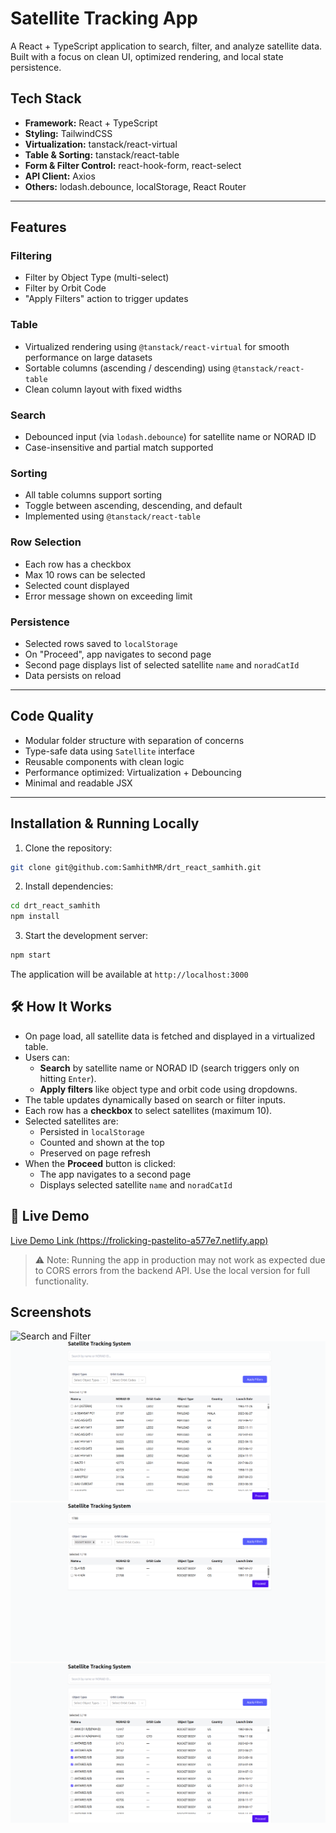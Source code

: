 # Satellite Tracking App

A React + TypeScript application to search, filter, and analyze satellite data. Built with a focus on clean UI, optimized rendering, and local state persistence.

## Tech Stack

- **Framework:** React + TypeScript
- **Styling:** TailwindCSS
- **Virtualization:** tanstack/react-virtual
- **Table & Sorting:** tanstack/react-table
- **Form & Filter Control:** react-hook-form, react-select
- **API Client:** Axios
- **Others:** lodash.debounce, localStorage, React Router

---

##  Features

###  Filtering
- Filter by Object Type (multi-select)
- Filter by Orbit Code
- "Apply Filters" action to trigger updates

###  Table
- Virtualized rendering using `@tanstack/react-virtual` for smooth performance on large datasets
- Sortable columns (ascending / descending) using `@tanstack/react-table`
- Clean column layout with fixed widths

###  Search
- Debounced input (via `lodash.debounce`) for satellite name or NORAD ID
- Case-insensitive and partial match supported

###  Sorting
- All table columns support sorting
- Toggle between ascending, descending, and default
- Implemented using `@tanstack/react-table`


###  Row Selection
- Each row has a checkbox
- Max 10 rows can be selected
- Selected count displayed
- Error message shown on exceeding limit

###  Persistence
- Selected rows saved to `localStorage`
- On "Proceed", app navigates to second page
- Second page displays list of selected satellite `name` and `noradCatId`
- Data persists on reload

---

##  Code Quality

- Modular folder structure with separation of concerns
- Type-safe data using `Satellite` interface
- Reusable components with clean logic
- Performance optimized: Virtualization + Debouncing
- Minimal and readable JSX

---

## Installation & Running Locally

1. Clone the repository:
```bash
git clone git@github.com:SamhithMR/drt_react_samhith.git
```

2. Install dependencies:
```bash
cd drt_react_samhith
npm install
```

3. Start the development server:
```bash
npm start
```

The application will be available at `http://localhost:3000`

## 🛠️ How It Works

- On page load, all satellite data is fetched and displayed in a virtualized table.
- Users can:
  - **Search** by satellite name or NORAD ID (search triggers only on hitting `Enter`).
  - **Apply filters** like object type and orbit code using dropdowns.
- The table updates dynamically based on search or filter inputs.
- Each row has a **checkbox** to select satellites (maximum 10).
- Selected satellites are:
  - Persisted in `localStorage`
  - Counted and shown at the top
  - Preserved on page refresh
- When the **Proceed** button is clicked:
  - The app navigates to a second page
  - Displays selected satellite `name` and `noradCatId`


## 🔗 Live Demo

[Live Demo Link (https://frolicking-pastelito-a577e7.netlify.app)](https://frolicking-pastelito-a577e7.netlify.app/)

> ⚠️ Note: Running the app in production may not work as expected due to CORS errors from the backend API. Use the local version for full functionality.


## Screenshots

![Search and Filter]()
![Table View](./public/1.png)
![filter view](./public/2.png)
![selection view](./public/3.png)

